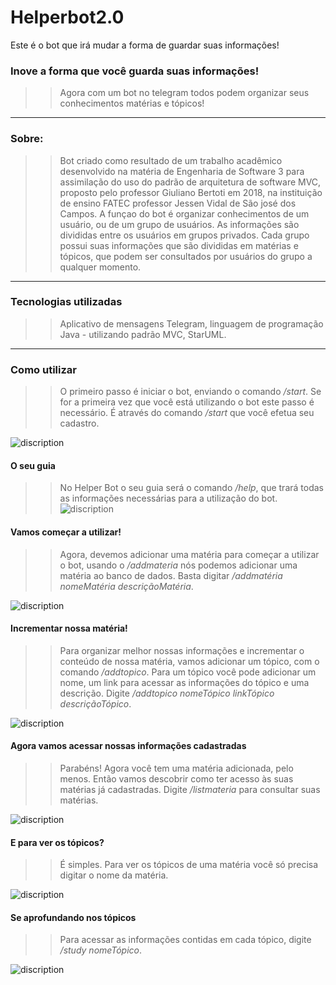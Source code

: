 # Helperbot2.0
Este é o bot que irá mudar a forma de guardar suas informações!

### Inove a forma que você guarda suas informações!

>> Agora com um bot no telegram todos podem organizar seus conhecimentos matérias e tópicos!

---

### Sobre:

>> Bot criado como resultado de um trabalho acadêmico desenvolvido na matéria de Engenharia de Software 3 para assimilação do uso do padrão de arquitetura de software MVC, proposto pelo professor Giuliano Bertoti em 2018, na instituição de ensino FATEC professor Jessen Vidal de São josé dos Campos.
>> A funçao do bot é organizar conhecimentos de um usuário, ou de um grupo de usuários. As informações são divididas entre os usuários em grupos privados. Cada grupo possui suas informações que são divididas em matérias e tópicos, que podem ser consultados por usuários do grupo a qualquer momento.

---

### Tecnologias utilizadas

>> Aplicativo de mensagens Telegram, linguagem de programação Java - utilizando padrão MVC, StarUML.

---

### Como utilizar

>> O primeiro passo é iniciar o bot, enviando o comando _/start_. Se for a primeira vez que você está utilizando o bot este passo é necessário. É através do comando _/start_ que você efetua seu cadastro.

![discription](img/start)



#### O seu guia

>> No Helper Bot o seu guia será o comando _/help_, que trará todas as informações necessárias para a utilização do bot.
![discription](img/help)



#### Vamos começar a utilizar!

>> Agora, devemos adicionar uma matéria para começar a utilizar o bot, usando o _/addmateria_ nós podemos adicionar uma matéria ao banco de dados.
>> Basta digitar _/addmatéria nomeMatéria descriçãoMatéria_.

![discription](img/addmateria)



#### Incrementar nossa matéria!

>> Para organizar melhor nossas informações e incrementar o conteúdo de nossa matéria, vamos adicionar um tópico, com o comando _/addtopico_.
>> Para um tópico você pode adicionar um nome, um link para acessar as informações do tópico e uma descrição. Digite _/addtopico nomeTópico linkTópico descriçãoTópico_.

![discription](img/addtopico)



#### Agora vamos acessar nossas informações cadastradas

>> Parabéns! Agora você tem uma matéria adicionada, pelo menos. Então vamos descobrir como ter acesso às suas matérias já cadastradas. Digite _/listmateria_ para consultar suas matérias.

![discription](img/listmateria)



#### E para ver os tópicos?

>> É simples. Para ver os tópicos de uma matéria você só precisa digitar o nome da matéria.

![discription](img/mat1)

#### Se aprofundando nos tópicos

>> Para acessar as informações contidas em cada tópico, digite _/study nomeTópico_.

![discription](img/study)
























